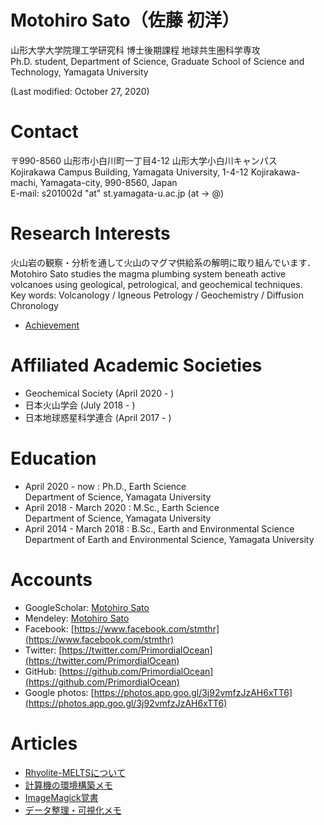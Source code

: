 # Motohiro Sato（佐藤 初洋）
山形大学大学院理工学研究科 博士後期課程 地球共生圏科学専攻  
Ph.D. student, Department of Science, Graduate School of Science and Technology, Yamagata University

(Last modified: October 27, 2020)

# Contact
〒990-8560 山形市小白川町一丁目4-12 山形大学小白川キャンパス  
Kojirakawa Campus Building, Yamagata University, 1-4-12 Kojirakawa-machi, Yamagata-city, 990-8560, Japan  
E-mail: s201002d "at" st.yamagata-u.ac.jp (at -> @)

# Research Interests
火山岩の観察・分析を通して火山のマグマ供給系の解明に取り組んでいます．  
Motohiro Sato studies the magma plumbing system beneath active volcanoes using geological, petrological, and geochemical techniques.  
Key words: Volcanology / Igneous Petrology / Geochemistry / Diffusion Chronology
- [Achievement](./md_docs/Publications.md)

# Affiliated Academic Societies
- Geochemical Society (April 2020 - )  
- 日本火山学会 (July 2018 - )  
- 日本地球惑星科学連合 (April 2017 - )

# Education
- April 2020 - now : Ph.D., Earth Science  
Department of Science, Yamagata University
- April 2018 - March 2020 : M.Sc., Earth Science  
Department of Science, Yamagata University
- April 2014 - March 2018 : B.Sc., Earth and Environmental Science  
Department of Earth and Environmental Science, Yamagata University

# Accounts
- GoogleScholar: [Motohiro Sato](https://scholar.google.com/citations?user=XssHnNwAAAAJ&hl=ja&authuser=1)
- Mendeley: [Motohiro Sato](https://www.mendeley.com/profiles/motohiro-sato2/)
- Facebook: [https://www.facebook.com/stmthr](https://www.facebook.com/stmthr)
- Twitter: [https://twitter.com/PrimordialOcean](https://twitter.com/PrimordialOcean)
- GitHub: [https://github.com/PrimordialOcean](https://github.com/PrimordialOcean)
- Google photos: [https://photos.app.goo.gl/3j92vmfzJzAH6xTT6](https://photos.app.goo.gl/3j92vmfzJzAH6xTT6)

# Articles
- [Rhyolite-MELTSについて](Rhyolite-MELTS.md)
- [計算機の環境構築メモ](machinesetup.md)
- [ImageMagick覚書](imagemagick.md)
- [データ整理・可視化メモ](datatips.md)
